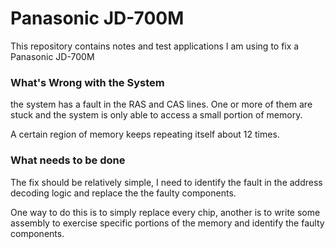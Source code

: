 # Panasonic JD-700M #

This repository contains notes and test applications I am using to fix a Panasonic JD-700M

### What's Wrong with the System ###
the system has a fault in the RAS and CAS lines. One or more of them are stuck and the system is only able to access a small portion of memory.

A certain region of memory keeps repeating itself about 12 times.

### What needs to be done ###
The fix should be relatively simple, I need to identify the fault in the address decoding logic and replace the the faulty components.

One way to do this is to simply replace every chip, another is to write some assembly to exercise specific portions of the memory and identify the faulty components.